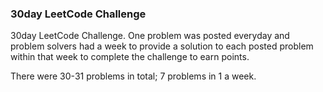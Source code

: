 ### 30day LeetCode Challenge

30day LeetCode Challenge. One problem was posted everyday and problem solvers had a week to provide a solution to each posted problem within that week to complete the challenge to earn points.

There were 30-31 problems in total; 7 problems in 1 a week.